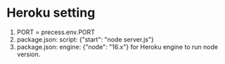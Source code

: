 # Heroku setting

1. PORT = precess.env.PORT
2. package.json: script: {"start": "node server.js"}
3. package.json: engine: {"node": "16.x"} for Heroku engine to run node version.
